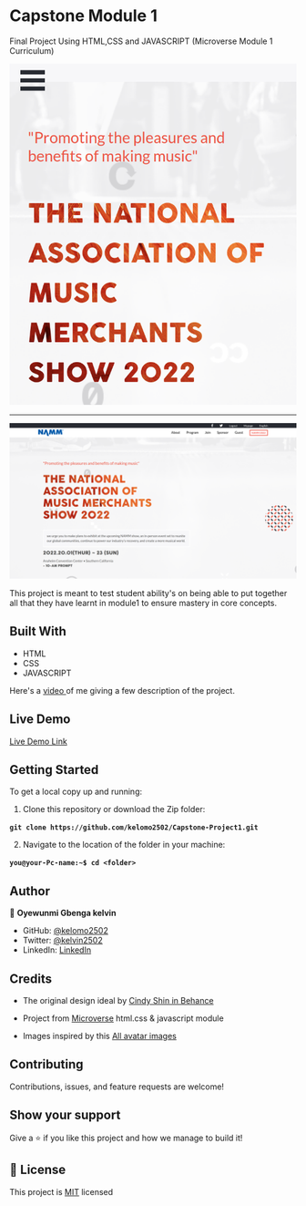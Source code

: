 # Capstone Module 1

Final Project Using HTML,CSS and JAVASCRIPT (Microverse Module 1 Curriculum)

<p align="center">
  <img src="./images/screenshot/mobile.png"/>
</p>

<hr>

<p align="center">
  <img src="./images/screenshot/desktop.png"/>
</p>


This project is meant to test student ability's on being able to put together all that they have learnt in module1 to ensure mastery in core concepts.

## Built With

- HTML
- CSS
- JAVASCRIPT


Here's a [video ]() of me giving a few description of the project.

## Live Demo

[Live Demo Link](https://kelomo2502.github.io/Capstone-Project1/)


## Getting Started

To get a local copy up and running:

1. Clone this repository or download the Zip folder:

**``git clone https://github.com/kelomo2502/Capstone-Project1.git``**

2. Navigate to the location of the folder in your machine:

**``you@your-Pc-name:~$ cd <folder>``**

## Author

👤 **Oyewunmi Gbenga kelvin**

- GitHub: [@kelomo2502](https://github.com/kelomo2502)
- Twitter: [@kelvin2502](https://twitter.com/kelvin2502)
- LinkedIn: [LinkedIn](https://linkedin.com/ingbenga-oyewunmi)
## Credits

- The original design ideal by [Cindy Shin in Behance](https://www.behance.net/adagio07)

- Project from [Microverse](https://bit.ly/MicroverseTN) html.css & javascript module
- Images inspired by this [All avatar images](https://pravatar.cc/images)


## Contributing

Contributions, issues, and feature requests are welcome!

## Show your support

Give a ⭐️ if you like this project and how we manage to build it!

## 📝 License

This project is [MIT](./MIT.md) licensed
